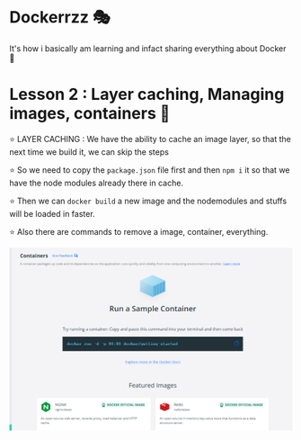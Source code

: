 # Dockerrzz 🎭

It's how i basically am learning and infact sharing everything about Docker 🚀

# Lesson 2 : Layer caching, Managing images, containers 🎃

⭐ LAYER CACHING : We have the ability to cache an image layer, so that the next time we build it, we can skip the steps

⭐ So we need to copy the `package.json` file first and then `npm i` it so that we have the node modules already there in cache.

⭐ Then we can `docker build` a new image and the nodemodules and stuffs will be loaded in faster.

⭐ Also there are commands to remove a image, container, everything.

![dockeralt](./docker2.png)
